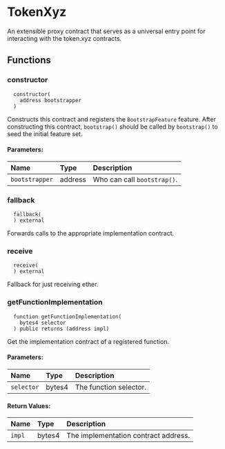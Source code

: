 # TokenXyz

An extensible proxy contract that serves as a universal entry point for
interacting with the token.xyz contracts.

## Functions

### constructor

```solidity
  constructor(
    address bootstrapper
  )
```

Constructs this contract and registers the `BootstrapFeature` feature.
After constructing this contract, `bootstrap()` should be called
by `bootstrap()` to seed the initial feature set.

#### Parameters:

| Name           | Type    | Description                 |
| :------------- | :------ | :-------------------------- |
| `bootstrapper` | address | Who can call `bootstrap()`. |

### fallback

```solidity
  fallback(
  ) external
```

Forwards calls to the appropriate implementation contract.

### receive

```solidity
  receive(
  ) external
```

Fallback for just receiving ether.

### getFunctionImplementation

```solidity
  function getFunctionImplementation(
    bytes4 selector
  ) public returns (address impl)
```

Get the implementation contract of a registered function.

#### Parameters:

| Name       | Type   | Description            |
| :--------- | :----- | :--------------------- |
| `selector` | bytes4 | The function selector. |

#### Return Values:

| Name   | Type   | Description                          |
| :----- | :----- | :----------------------------------- |
| `impl` | bytes4 | The implementation contract address. |
